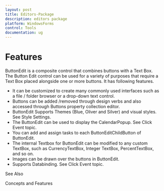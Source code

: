 ```yaml
---
layout: post
title: Editors-Package
description: editors package
platform: WindowsForms
control: Tools
documentation: ug
---
```


# Features

ButtonEdit is a composite control that combines buttons with a Text Box. The Button Edit control can be used for a variety of purposes that require a Text Box placed alongside one or more buttons. It has following features.

* It can be customized to create many commonly used interfaces such as a file / folder browser or a drop-down text control.
* Buttons can be added /removed through design verbs and also accessed through Buttons property collection editor.
* ButtonEdit Supports Themes (Blue, Oliver and Silver) and visual styles. See Style Settings.
* The ButtonEdit can be used to display the CalendarPopup. See Click Event topic.
* You can add and assign tasks to each ButtonEditChildButton of ButtonEdit.
* The internal Textbox for ButtonEdit can be modified to any custom TextBox, such as CurrencyTextBox, Integer TextBox, PercentTextBox, and so on.
* Images can be drawn over the buttons in ButtonEdit.
* Supports Databinding. See Click Event topic.

See Also

Concepts and Features